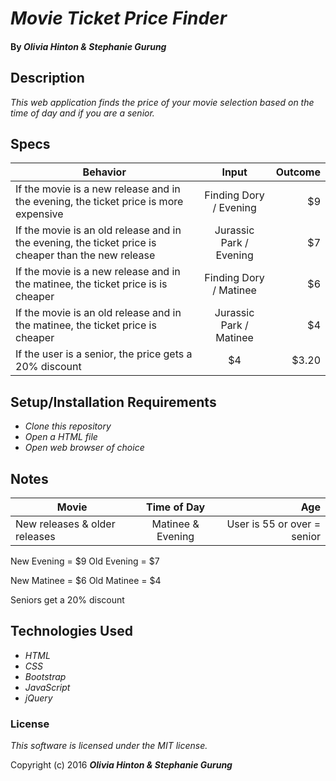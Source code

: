 # _Movie Ticket Price Finder_

#### By _Olivia Hinton & Stephanie Gurung_

## Description

_This web application finds the price of your movie selection based on the time of day and if you are a senior._

## Specs
| Behavior        | Input           | Outcome  |
| ------------- |:-------------:| -----:|
| If the movie is a new release and in the evening, the ticket price is more expensive | Finding Dory / Evening | $9 |
| If the movie is an old release and in the evening, the ticket price is cheaper than the new release | Jurassic Park / Evening | $7
| If the movie is a new release and in the matinee, the ticket price is is cheaper  | Finding Dory / Matinee | $6 |
| If the movie is an old release and in the matinee, the ticket price is cheaper | Jurassic Park / Matinee | $4 |
| If the user is a senior, the price gets a 20% discount | $4 | $3.20 |

## Setup/Installation Requirements

* _Clone this repository_
* _Open a HTML file_
* _Open web browser of choice_

## Notes
| Movie        | Time of Day           | Age  |
| ------------- |:-------------:| -----:|
| New releases & older releases | Matinee & Evening | User is 55 or over = senior |

New Evening = $9
Old Evening = $7

New Matinee = $6
Old Matinee = $4

Seniors get a 20% discount


## Technologies Used

* _HTML_
* _CSS_
* _Bootstrap_
* _JavaScript_
* _jQuery_

### License

*This software is licensed under the MIT license.*

Copyright (c) 2016 **_Olivia Hinton & Stephanie Gurung_**
